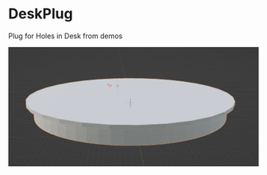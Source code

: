 # DeskPlug
Plug for Holes in Desk from demos

![Screenshot](https://raw.githubusercontent.com/jastill/DeskPlug/main/assets/Screenshot001.png)

